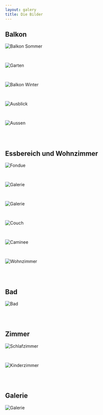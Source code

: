 ```yaml
---
layout: galery
title: Die Bilder
---
```



## Balkon

![Balkon Sommer](/assets/images/banners/balkon-sommer.png)

<br>

![Garten](/assets/images/banners/garten-small.png)

<br>

![Balkon Winter](/assets/images/banners/balkon-winter.png)

<br>

![Ausblick](/assets/images/banners/ausblick-winter-small.png)

<br>

![Aussen](/assets/images/banners/aussen-2.png)

<br>
<br>

## Essbereich und Wohnzimmer

![Fondue](/assets/images/banners/fondue.png)

<br>

![Galerie](/assets/images/banners/wohnzimmer.png)

<br>

![Galerie](/assets/images/banners/wohnzimmer-1-small.png)

<br>

![Couch](/assets/images/banners/wohnzimmer-2-small.png)

<br>

![Caminee](/assets/images/banners/fire-2.png)

<br>

![Wohnzimmer](/assets/images/banners/wohnzimmer-2.png)


<br>
<br>

## Bad

![Bad](/assets/images/banners/bad.png)

<br>
<br>

## Zimmer

![Schlafzimmer](/assets/images/banners/schlafzimmer-2.png)

<br>

![Kinderzimmer](/assets/images/banners/kinderzimmer-small.png)

<br>
<br>

## Galerie

![Galerie](assets/images/banners/PHOTO-2023-08-29-11-22-59.png)

<br>
<br>





